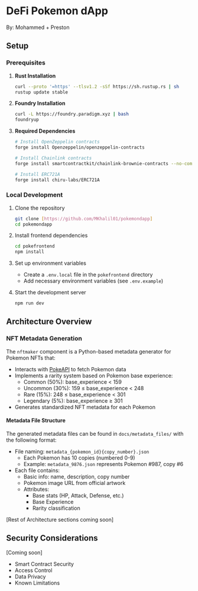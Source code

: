 # DeFi Pokemon dApp
By: Mohammed + Preston

## Setup

### Prerequisites

1. **Rust Installation**
   ```sh
   curl --proto '=https' --tlsv1.2 -sSf https://sh.rustup.rs | sh
   rustup update stable
   ```

2. **Foundry Installation**
   ```sh
   curl -L https://foundry.paradigm.xyz | bash
   foundryup
   ```

3. **Required Dependencies**
   ```sh
   # Install OpenZeppelin contracts
   forge install Openzeppelin/openzeppelin-contracts

   # Install Chainlink contracts
   forge install smartcontractkit/chainlink-brownie-contracts --no-commit

   # Install ERC721A
   forge install chiru-labs/ERC721A
   ```

### Local Development

1. Clone the repository
   ```sh
   git clone [https://github.com/MKhalil01/pokemondapp]
   cd pokemondapp
   ```

2. Install frontend dependencies
   ```sh
   cd pokefrontend
   npm install
   ```

3. Set up environment variables
   - Create a `.env.local` file in the `pokefrontend` directory
   - Add necessary environment variables (see `.env.example`)

4. Start the development server
   ```sh
   npm run dev
   ```

## Architecture Overview

### NFT Metadata Generation
The `nftmaker` component is a Python-based metadata generator for Pokemon NFTs that:
- Interacts with [PokeAPI](https://pokeapi.co/) to fetch Pokemon data
- Implements a rarity system based on Pokemon base experience:
  - Common (50%): base_experience < 159
  - Uncommon (30%): 159 ≤ base_experience < 248
  - Rare (15%): 248 ≤ base_experience < 301
  - Legendary (5%): base_experience ≥ 301
- Generates standardized NFT metadata for each Pokemon

#### Metadata File Structure
The generated metadata files can be found in `docs/metadata_files/` with the following format:
- File naming: `metadata_{pokemon_id}{copy_number}.json`
  - Each Pokemon has 10 copies (numbered 0-9)
  - Example: `metadata_9876.json` represents Pokemon #987, copy #6
- Each file contains:
  - Basic info: name, description, copy number
  - Pokemon image URL from official artwork
  - Attributes:
    - Base stats (HP, Attack, Defense, etc.)
    - Base Experience
    - Rarity classification

[Rest of Architecture sections coming soon]

## Security Considerations

[Coming soon]
- Smart Contract Security
- Access Control
- Data Privacy
- Known Limitations